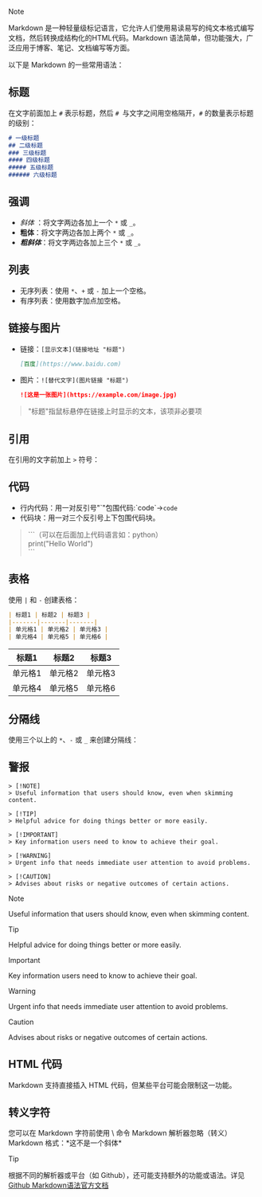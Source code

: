 > [!NOTE]
>Markdown 是一种轻量级标记语言，它允许人们使用易读易写的纯文本格式编写文档，然后转换成结构化的HTML代码。Markdown 语法简单，但功能强大，广泛应用于博客、笔记、文档编写等方面。  

以下是 Markdown 的一些常用语法：

## 标题

在文字前面加上 `#` 表示标题，然后 `# `与文字之间用空格隔开，`#` 的数量表示标题的级别：

```md
# 一级标题
## 二级标题
### 三级标题
#### 四级标题
##### 五级标题
###### 六级标题
```

## 强调

-   _斜体_ ：将文字两边各加上一个 `*` 或 `_`。
-   **粗体**：将文字两边各加上两个 `*` 或 `_`。
-   _**粗斜体**_：将文字两边各加上三个 `*` 或 `_`。

## 列表

-   无序列表：使用 `*`、`+` 或 `-` 加上一个空格。
-   有序列表：使用数字加点加空格。

## 链接与图片

-   链接：`[显示文本](链接地址 "标题")`
    
    ```md
    [百度](https://www.baidu.com)
    ```
    
-   图片：`![替代文字](图片链接 "标题")`
    
    ```md
    ![这是一张图片](https://example.com/image.jpg)
    ```
    

> "标题"指鼠标悬停在链接上时显示的文本，该项非必要项

## 引用

在引用的文字前加上 `>` 符号：

## 代码

-   行内代码：用一对反引号"\`"包围代码:\`code\`→`code`
-   代码块：用一对三个反引号上下包围代码块。

> \`\`\`（可以在后面加上代码语言如：python）  
> print("Hello World")  
> \`\`\`

## 表格

使用 `|` 和 `-` 创建表格：

```md
| 标题1 | 标题2 | 标题3 |
|-------|-------|-------|
| 单元格1 | 单元格2 | 单元格3 |
| 单元格4 | 单元格5 | 单元格6 |
```

| 标题1 | 标题2 | 标题3 |
| --- | --- | --- |
| 单元格1 | 单元格2 | 单元格3 |
| 单元格4 | 单元格5 | 单元格6 |

## 分隔线

使用三个以上的 `*`、`-` 或 `_` 来创建分隔线：

## 警报
```
> [!NOTE]
> Useful information that users should know, even when skimming content.

> [!TIP]
> Helpful advice for doing things better or more easily.

> [!IMPORTANT]
> Key information users need to know to achieve their goal.

> [!WARNING]
> Urgent info that needs immediate user attention to avoid problems.

> [!CAUTION]
> Advises about risks or negative outcomes of certain actions.
```

> [!NOTE]
> Useful information that users should know, even when skimming content.

> [!TIP]
> Helpful advice for doing things better or more easily.

> [!IMPORTANT]
> Key information users need to know to achieve their goal.

> [!WARNING]
> Urgent info that needs immediate user attention to avoid problems.

> [!CAUTION]
> Advises about risks or negative outcomes of certain actions.


## HTML 代码

Markdown 支持直接插入 HTML 代码，但某些平台可能会限制这一功能。

## 转义字符

您可以在 Markdown 字符前使用 \\ 命令 Markdown 解析器忽略（转义）Markdown 格式：\*这不是一个斜体\*
 


> [!TIP]
> 根据不同的解析器或平台（如 Github），还可能支持额外的功能或语法。详见[Github Markdown语法官方文档](https://docs.github.com/zh/get-started/writing-on-github/getting-started-with-writing-and-formatting-on-github/basic-writing-and-formatting-syntax)
<!-- ##{"timestamp":1692176469}## -->